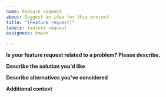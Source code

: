 ```yaml
---
name: Feature request
about: Suggest an idea for this project
title: "[Feature request]"
labels: feature request
assignees: kmvan

---
```


**Is your feature request related to a problem? Please describe.**
<!-- A clear and concise description of what the problem is. Ex. I'm always frustrated when [...] -->


**Describe the solution you'd like**
<!-- A clear and concise description of what you want to happen. -->


**Describe alternatives you've considered**
<!-- A clear and concise description of any alternative solutions or features you've considered. -->


**Additional context**
<!-- Add any other context or screenshots about the feature request here. -->
